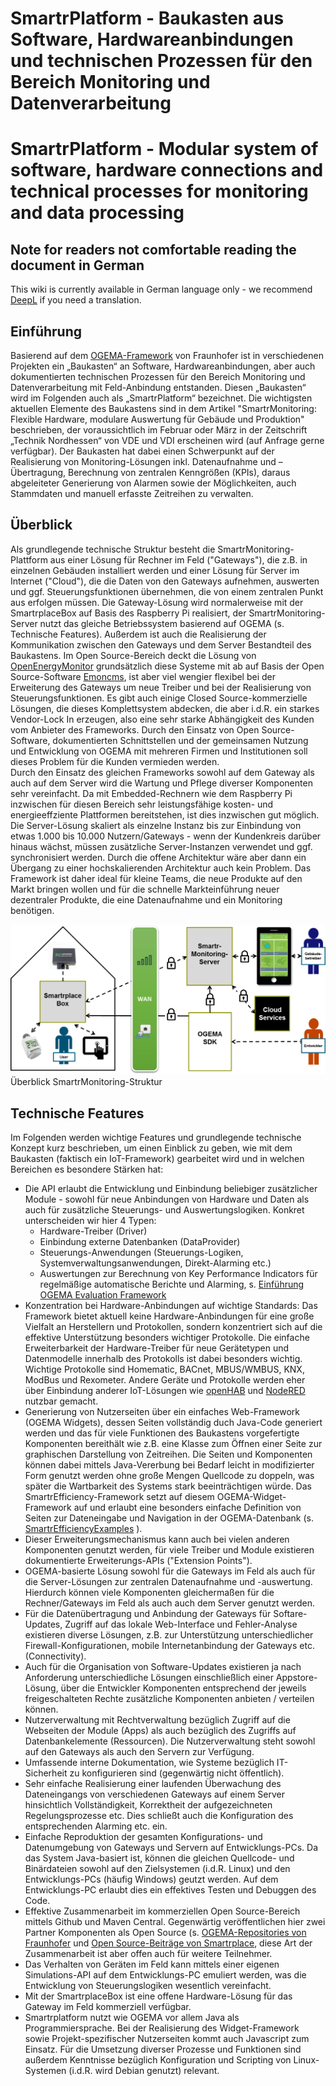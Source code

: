 # SmartrPlatform - Baukasten aus Software, Hardwareanbindungen und technischen Prozessen für den Bereich Monitoring und Datenverarbeitung

# SmartrPlatform - Modular system of software, hardware connections and technical processes for monitoring and data processing

## Note for readers not comfortable reading the document in German
This wiki is currently available in German language only - we recommend [DeepL](https://www.deepl.com/en/translator) if you need a translation.

## Einführung
Basierend auf dem [OGEMA-Framework](http://www.ogema.org/) von Fraunhofer ist in verschiedenen Projekten ein „Baukasten“ an Software, Hardwareanbindungen, aber auch dokumentierten technischen Prozessen für den Bereich Monitoring und Datenverarbeitung mit Feld-Anbindung entstanden. Diesen „Baukasten“ wird im Folgenden auch als „SmartrPlatform“ bezeichnet. Die wichtigsten aktuellen Elemente des Baukastens sind in dem Artikel "SmartrMonitoring: Flexible Hardware, modulare Auswertung für Gebäude und Produktion" beschrieben, der voraussichtlich im Februar oder März in der Zeitschrift „Technik Nordhessen“ von VDE und VDI erscheinen wird (auf Anfrage gerne verfügbar).
Der Baukasten hat dabei einen Schwerpunkt auf der Realisierung von Monitoring-Lösungen inkl. Datenaufnahme und –Übertragung, Berechnung von zentralen Kenngrößen (KPIs), daraus abgeleiteter Generierung von Alarmen sowie der Möglichkeiten, auch Stammdaten und manuell erfasste Zeitreihen zu verwalten.

## Überblick
Als grundlegende technische Struktur besteht die SmartrMonitoring-Plattform aus einer Lösung für Rechner im Feld ("Gateways"), die z.B. in einzelnen Gebäuden installiert werden und einer Lösung für Server im Internet ("Cloud"), die die Daten von den Gateways aufnehmen, auswerten und ggf. Steuerungsfunktionen übernehmen, die von einem zentralen Punkt aus erfolgen müssen. Die Gateway-Lösung wird normalerweise mit der SmartrplaceBox auf Basis des Raspberry Pi realisiert, der SmartrMonitoring-Server nutzt das gleiche Betriebssystem basierend auf OGEMA (s. Technische Features). Außerdem ist auch die Realisierung der Kommunikation zwischen den Gateways und dem Server Bestandteil des Baukastens. Im Open Source-Bereich deckt die Lösung von [OpenEnergyMonitor](https://openenergymonitor.org/) grundsätzlich diese Systeme mit ab auf Basis der Open Source-Software [Emoncms](https://emoncms.org/), ist aber viel wengier flexibel bei der Erweiterung des Gateways um neue Treiber und bei der Realisierung von Steuerungsfunktionen. Es gibt auch einige Closed Source-kommerzielle Lösungen, die dieses Komplettsystem abdecken, die aber i.d.R. ein starkes Vendor-Lock In erzeugen, also eine sehr starke Abhängigkeit des Kunden vom Anbieter des Frameworks. Durch den Einsatz von Open Source-Software, dokumentierten Schnittstellen und der gemeinsamen Nutzung und Entwicklung von OGEMA mit mehreren Firmen und Institutionen soll dieses Problem für die Kunden vermieden werden.<br>
Durch den Einsatz des gleichen Frameworks sowohl auf dem Gateway als auch auf dem Server wird die Wartung und Pflege diverser Komponenten sehr vereinfacht. Da mit Embedded-Rechnern wie dem Raspberry Pi inzwischen für diesen Bereich sehr leistungsfähige kosten- und energieeffziente Plattformen bereitstehen, ist dies inzwischen gut möglich. Die Server-Lösung skaliert als einzelne Instanz bis zur Einbindung von etwas 1.000 bis 10.000 Nutzern/Gateways - wenn der Kundenkreis darüber hinaus wächst, müssen zusätzliche Server-Instanzen verwendet und ggf. synchronisiert werden. Durch die offene Architektur wäre aber dann ein Übergang zu einer hochskalierenden Architektur auch kein Problem. Das Framework ist daher ideal für kleine Teams, die neue Produkte auf den Markt bringen wollen und für die schnelle Markteinführung neuer dezentraler Produkte, die eine Datenaufnahme und ein Monitoring benötigen.

![SmartrMonitoring_Overview](wikiFiles/SmartrMonitoring_Schema.png)<br>
Überblick SmartrMonitoring-Struktur

## Technische Features
Im Folgenden werden wichtige Features und grundlegende technische Konzept kurz beschrieben, um einen Einblick zu geben, wie mit dem Baukasten (faktisch ein IoT-Framework) gearbeitet wird und in welchen Bereichen es besondere Stärken hat:
* Die API erlaubt die Entwicklung und Einbindung beliebiger zusätzlicher Module - sowohl für neue Anbindungen von Hardware und Daten als auch für zusätzliche Steuerungs- und Auswertungslogiken. Konkret unterscheiden wir hier 4 Typen:
  - Hardware-Treiber (Driver)
  - Einbindung externe Datenbanken (DataProvider)
  - Steuerungs-Anwendungen (Steuerungs-Logiken, Systemverwaltungsanwendungen, Direkt-Alarming etc.)
  - Auswertungen zur Berechnung von Key Performance Indicators für regelmäßige automatische Berichte und Alarming, s. [Einführung OGEMA Evaluation Framework](https://community.ogema-source.net/xwiki/bin/view/Tutorial%20Collection/SDK%20Tutorial%20Overview%20Experimental/The%20OGEMA%20Evaluation%20framework/)
* Konzentration bei Hardware-Anbindungen auf wichtige Standards: Das Framework bietet aktuell keine Hardware-Anbindungen für eine große Vielfalt an Herstellern und Protokollen, sondern konzentriert sich auf die effektive Unterstützung besonders wichtiger Protokolle. Die einfache Erweiterbarkeit der Hardware-Treiber für neue Gerätetypen und Datenmodelle innerhalb des Protokolls ist dabei besonders wichtig. Wichtige Protokolle sind Homematic, BACnet, MBUS/WMBUS, KNX, ModBus und Rexometer. Andere Geräte und Protokolle werden eher über Einbindung anderer IoT-Lösungen wie [openHAB](https://www.openhab.org/addons/) und [NodeRED](https://flows.nodered.org/?num_pages=1) nutzbar gemacht.
* Generierung von Nutzerseiten über ein einfaches Web-Framework (OGEMA Widgets), dessen Seiten vollständig duch Java-Code generiert werden und das für viele Funktionen des Baukastens vorgefertigte Komponenten bereithält wie z.B. eine Klasse zum Öffnen einer Seite zur graphischen Darstellung von Zeitreihen. Die Seiten und Komponenten können dabei mittels Java-Vererbung bei Bedarf leicht in modifizierter Form genutzt werden ohne große Mengen Quellcode zu doppeln, was später die Wartbarkeit des Systems stark beeinträchtigen würde. Das SmartrEfficiency-Framework setzt auf diesem OGEMA-Widget-Framework auf und erlaubt eine besonders einfache Definition von Seiten zur Dateneingabe und Navigation in der OGEMA-Datenbank (s. [SmartrEfficiencyExamples](Examples.md) ).
* Dieser Erweiterungsmechanismus kann auch bei vielen anderen Komponenten genutzt werden, für viele Treiber und Module existieren dokumentierte Erweiterungs-APIs ("Extension Points").
* OGEMA-basierte Lösung sowohl für die Gateways im Feld als auch für die Server-Lösungen zur zentralen Datenaufnahme und -auswertung. Hierdurch können viele Komponenten gleichermaßen für die Rechner/Gateways im Feld als auch auch dem Server genutzt werden.
* Für die Datenübertragung und Anbindung der Gateways für Softare-Updates, Zugriff auf das lokale Web-Interface und Fehler-Analyse existieren diverse Lösungen, z.B. zur Unterstützung unterschiedlicher Firewall-Konfigurationen, mobile Internetanbindung der Gateways etc. (Connectivity).
* Auch für die Organisation von Software-Updates existieren ja nach Anforderung unterschiedliche Lösungen einschließlich einer Appstore-Lösung, über die Entwickler Komponenten entsprechend der jeweils freigeschalteten Rechte zusätzliche Komponenten anbieten / verteilen können.
* Nutzerverwaltung mit Rechtverwaltung bezüglich Zugriff auf die Webseiten der Module (Apps) als auch bezüglich des Zugriffs auf Datenbankelemente (Ressourcen). Die Nutzerverwaltung steht sowohl auf den Gateways als auch den Servern zur Verfügung.
* Umfassende interne Dokumentation, wie Systeme bezüglich IT-Sicherheit zu konfigurieren sind (gegenwärtig nicht öffentlich).
* Sehr einfache Realisierung einer laufenden Überwachung des Dateneingangs von verschiedenen Gateways auf einem Server hinsichtlich Vollständigkeit, Korrektheit der aufgezeichneten Regelungsprozesse etc. Dies schließt auch die Konfiguration des entsprechenden Alarming etc. ein.
* Einfache Reproduktion der gesamten Konfigurations- und Datenumgebung von Gateways und Servern auf Entwicklungs-PCs. Da das System Java-basiert ist, können die gleichen Quellcode- und Binärdateien sowohl auf den Zielsystemen (i.d.R. Linux) und den Entwicklungs-PCs (häufig Windows) geutzt werden. Auf dem Entwicklungs-PC erlaubt dies ein effektives Testen und Debuggen des Code.
* Effektive Zusammenarbeit im kommerziellen Open Source-Bereich mittels Github und Maven Central. Gegenwärtig veröffentlichen hier zwei Partner Komponenten als Open Source (s. [OGEMA-Repositories von Fraunhofer](https://github.com/ogema) und [Open Source-Beiträge von Smartrplace](https://github.com/smartrplace), diese Art der Zusammenarbeit ist aber offen auch für weitere Teilnehmer.
* Das Verhalten von Geräten im Feld kann mittels einer eigenen Simulations-API auf dem Entwicklungs-PC emuliert werden, was die Entwicklung von Steuerungslogiken wesentlich vereinfacht. 
* Mit der SmartrplaceBox ist eine offene Hardware-Lösung für das Gateway im Feld kommerziell verfügbar.
* Smartrplatform nutzt wie OGEMA vor allem Java als Programmiersprache. Bei der Realisierung des Widget-Framework sowie Projekt-spezifischer Nutzerseiten kommt auch Javascript zum Einsatz. Für die Umsetzung diverser Prozesse und Funktionen sind außerdem Kenntnisse bezüglich Konfiguration und Scripting von Linux-Systemen (i.d.R. wird Debian genutzt) relevant.